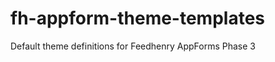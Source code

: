 fh-appform-theme-templates
==========================

Default theme definitions for Feedhenry AppForms Phase 3
